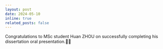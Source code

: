 ```yaml
---
layout: post
date: 2024-05-10
inline: true
related_posts: false
---
```


Congratulations to MSc student Huan ZHOU on successfully completing his dissertation oral presentation.:clap::tada:
